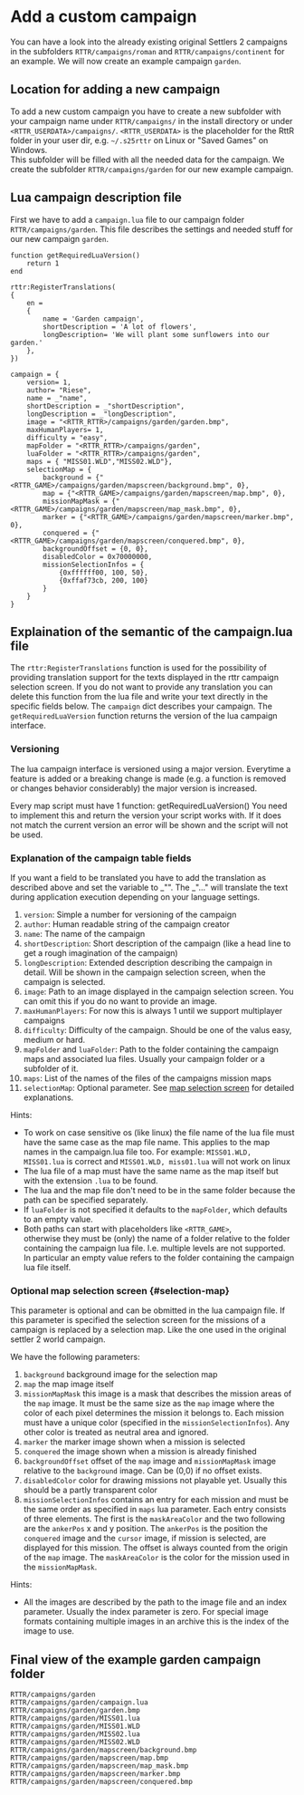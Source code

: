 <!--
Copyright (C) 2005 - 2023 Settlers Freaks <sf-team at siedler25.org>

SPDX-License-Identifier: GPL-2.0-or-later
-->

# Add a custom campaign

You can have a look into the already existing original Settlers 2 campaigns in the subfolders `RTTR/campaigns/roman` and `RTTR/campaigns/continent` for an example.
We will now create an example campaign `garden`.

## Location for adding a new campaign

To add a new custom campaign you have to create a new subfolder with your campaign name under `RTTR/campaigns/` in the install directory or under `<RTTR_USERDATA>/campaigns/`.
`<RTTR_USERDATA>` is the placeholder for the RttR folder in your user dir, e.g. `~/.s25rttr` on Linux or "Saved Games" on Windows.  
This subfolder will be filled with all the needed data for the campaign.
We create the subfolder `RTTR/campaigns/garden` for our new example campaign.


## Lua campaign description file

First we have to add a `campaign.lua` file to our campaign folder `RTTR/campaigns/garden`. This file describes the settings and needed stuff for our new campaign `garden`.

```
function getRequiredLuaVersion()
    return 1
end

rttr:RegisterTranslations(
{
    en =
    {
        name = 'Garden campaign',
        shortDescription = 'A lot of flowers',
        longDescription= 'We will plant some sunflowers into our garden.'
    },
})

campaign = {
    version= 1,
    author= "Riese",
    name = _"name",
    shortDescription = _"shortDescription",
    longDescription = _"longDescription",
    image = "<RTTR_RTTR>/campaigns/garden/garden.bmp",
    maxHumanPlayers= 1,
    difficulty = "easy",
    mapFolder = "<RTTR_RTTR>/campaigns/garden",
    luaFolder = "<RTTR_RTTR>/campaigns/garden",
    maps = { "MISS01.WLD","MISS02.WLD"},
    selectionMap = {
        background = {"<RTTR_GAME>/campaigns/garden/mapscreen/background.bmp", 0},
        map = {"<RTTR_GAME>/campaigns/garden/mapscreen/map.bmp", 0},
        missionMapMask = {"<RTTR_GAME>/campaigns/garden/mapscreen/map_mask.bmp", 0},
        marker = {"<RTTR_GAME>/campaigns/garden/mapscreen/marker.bmp", 0},
        conquered = {"<RTTR_GAME>/campaigns/garden/mapscreen/conquered.bmp", 0},
        backgroundOffset = {0, 0},
        disabledColor = 0x70000000,
        missionSelectionInfos = {
            {0xffffff00, 100, 50},
            {0xffaf73cb, 200, 100}
        }
    }
}
```

## Explaination of the semantic of the campaign.lua file

The `rttr:RegisterTranslations` function is used for the possibility of providing translation support for the texts displayed in the rttr campaign selection screen. If you do not want to provide any translation you can delete this function from the lua file and write your text directly in the specific fields below.
The `campaign` dict describes your campaign. The `getRequiredLuaVersion` function returns the version of the lua campaign interface.

### Versioning

The lua campaign interface is versioned using a major version. Everytime a feature is added or a breaking change is made (e.g. a function is removed or changes behavior considerably) the major version is increased.

Every map script must have 1 function:
getRequiredLuaVersion()
You need to implement this and return the version your script works with. If it does not match the current version an error will be shown and the script will not be used.

### Explanation of the campaign table fields

If you want a field to be translated you have to add the translation as described above and set the variable to _"<key>". The _"..." will translate the text during application execution depending on your language settings.

  1. `version`: Simple a number for versioning of the campaign
  2. `author`: Human readable string of the campaign creator
  3. `name`: The name of the campaign
  4. `shortDescription`: Short description of the campaign (like a head line to get a rough imagination of the campaign)
  5. `longDescription`: Extended description describing the campaign in detail. Will be shown in the campaign selection screen, when the campaign is selected.
  6. `image`: Path to an image displayed in the campaign selection screen. You can omit this if you do no want to provide an image.
  7. `maxHumanPlayers`: For now this is always 1 until we support multiplayer campaigns
  8. `difficulty`: Difficulty of the campaign. Should be one of the valus easy, medium or hard.
  9. `mapFolder` and `luaFolder`: Path to the folder containing the campaign maps and associated lua files. Usually your campaign folder or a subfolder of it.
  10. `maps`: List of the names of the files of the campaigns mission maps
  11. `selectionMap`: Optional parameter. See [map selection screen](#selection-map) for detailed explanations.

Hints:
- To work on case sensitive os (like linux) the file name of the lua file must have the same case as the map file name. This applies to the map names in the campaign.lua file too.
For example: `MISS01.WLD, MISS01.lua` is correct and `MISS01.WLD, miss01.lua` will not work on linux
- The lua file of a map must have the same name as the map itself but with the extension `.lua` to be found.
- The lua and the map file don't need to be in the same folder because the path can be specified separately.
- If `luaFolder` is not specified it defaults to the `mapFolder`, which defaults to an empty value.
- Both paths can start with placeholders like `<RTTR_GAME>`,  
  otherwise they must be (only) the name of a folder relative to the folder containing the campaign lua file.
  I.e. multiple levels are not supported.  
  In particular an empty value refers to the folder containing the campaign lua file itself.

### Optional map selection screen {#selection-map}

This parameter is optional and can be obmitted in the lua campaign file. If this parameter is specified the selection screen for the missions of a campaign is replaced by a selection map. Like the one used in the original settler 2 world campaign.

We have the following parameters:
  1. `background` background image for the selection map
  2. `map` the map image itself
  3. `missionMapMask` this image is a mask that describes the mission areas of the `map` image. It must be the same size as the `map` image where the color of each pixel determines the mission it belongs to. Each mission must have a unique color (specified in the `missionSelectionInfos`). Any other color is treated as neutral area and ignored.
  4. `marker` the marker image shown when a mission is selected
  5. `conquered` the image shown when a mission is already finished
  6. `backgroundOffset` offset of the `map` image and `missionMapMask` image relative to the `background` image. Can be (0,0) if no offset exists.
  7. `disabledColor` color for drawing missions not playable yet. Usually this should be a partly transparent color
  8. `missionSelectionInfos` contains an entry for each mission and must be the same order as specified in `maps` lua parameter. Each entry consists of three elements. The first is the `maskAreaColor` and the two following are the `ankerPos` x and y position. The `ankerPos` is the position the `conquered` image and the `cursor` image, if mission is selected, are displayed for this mission. The offset is always counted from the origin of the `map` image. The `maskAreaColor` is the color for the mission used in the `missionMapMask`.

Hints:
- All the images are described by the path to the image file and an index parameter. Usually the index parameter is zero. For special image formats containing multiple images in an archive this is the index of the image to use.

## Final view of the example garden campaign folder
```
RTTR/campaigns/garden
RTTR/campaigns/garden/campaign.lua
RTTR/campaigns/garden/garden.bmp
RTTR/campaigns/garden/MISS01.lua
RTTR/campaigns/garden/MISS01.WLD
RTTR/campaigns/garden/MISS02.lua
RTTR/campaigns/garden/MISS02.WLD
RTTR/campaigns/garden/mapscreen/background.bmp
RTTR/campaigns/garden/mapscreen/map.bmp
RTTR/campaigns/garden/mapscreen/map_mask.bmp
RTTR/campaigns/garden/mapscreen/marker.bmp
RTTR/campaigns/garden/mapscreen/conquered.bmp

 ```
